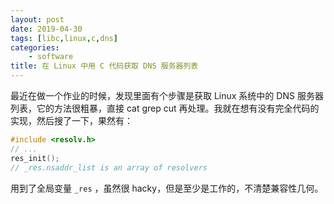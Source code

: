 ```yaml
---
layout: post
date: 2019-04-30
tags: [libc,linux,c,dns]
categories:
    - software
title: 在 Linux 中用 C 代码获取 DNS 服务器列表
---
```


最近在做一个作业的时候，发现里面有个步骤是获取 Linux 系统中的 DNS 服务器列表，它的方法很粗暴，直接 cat grep cut 再处理。我就在想有没有完全代码的实现，然后搜了一下，果然有：

```c++
#include <resolv.h>
// ...
res_init();
// _res.nsaddr_list is an array of resolvers
```

用到了全局变量 `_res` ，虽然很 hacky，但是至少是工作的，不清楚兼容性几何。